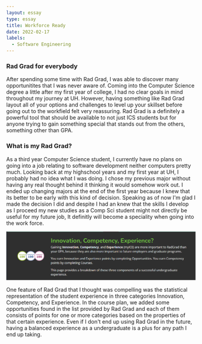 ```yaml
---
layout: essay
type: essay
title: Workforce Ready
date: 2022-02-17
labels:
  - Software Engineering
---
```


### Rad Grad for everybody          

After spending some time with Rad Grad, I was able to discover many opportunitites that I was never aware of. Coming into the Computer Science degree a little after my first year of college, I had no clear goals in mind throughout my journey at UH. However, having something like Rad Grad layout all of your options and challenges to level up your skillset before going out to the workfield felt very reassuring. Rad Grad is a definitely a powerful tool that should be available to not just ICS students but for anyone trying to gain something special that stands out from the others, something other than GPA. 

### What is my Rad Grad?

As a third year Computer Science student, I currently have no plans on going into a job relating to software development neither computers pretty much. Looking back at my highschool years and my first year at UH, I probably had no idea what I was doing. I chose my previous major without having any real thought behind it thinking it would somehow work out. I ended up changing majors at the end of the first year because I knew that its better to be early with this kind of decision. Speaking as of now I'm glad I made the decision I did and despite I had an knew that the skills I develop as I proceed my new studies as a Comp Sci student might not directly be useful for my future job, It definitly will become a speciality when going into the work force. 

<div class="ui small rounded images">
  <img class="ui image" src="../images/RadGrad.png" width=900px>
</div>

One feature of Rad Grad that I thought was compelling was the statistical representation of the student experience in three categories Innovation, Competency, and Experience. In the course plan, we added some opportunities found in the list provided by Rad Grad and each of them consists of points for one or more categories based on the properties of that certain experience. Even if I don't end up using Rad Grad in the future, having a balanced experience as a undergraduate is a plus for any path I end up taking.




